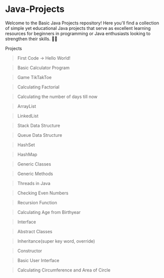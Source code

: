 # Java-Projects

Welcome to the Basic Java Projects repository! Here you'll find a collection of simple yet educational Java projects that serve as excellent learning resources for beginners in programming or Java enthusiasts looking to strengthen their skills. 🌟💡

Projects

> First Code -> Hello World!

> Basic Calculator Program 

> Game TikTakToe

> Calculating Factorial

> Calculating the number of days till now

> ArrayList

> LinkedList

> Stack Data Structure

> Queue Data Structure

> HashSet

> HashMap

> Generic Classes

> Generic Methods

> Threads in Java

> Checking Even Numbers                        

> Recursion Function

> Calculating Age from Birthyear

> Interface 

> Abstract Classes

> Inheritance(super key word, override)

> Constructor

> Basic User Interface

> Calculating Circumference and Area of Circle


